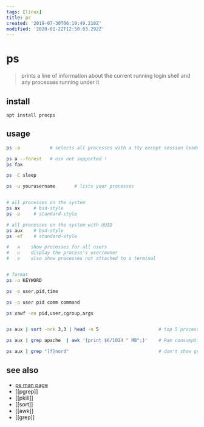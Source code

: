 ```yaml
---
tags: [linux]
title: ps
created: '2019-07-30T06:19:49.218Z'
modified: '2020-01-22T12:50:03.292Z'
---
```


# ps

> prints a line of information about the current running login shell and any processes running under it

## install
`apt install procps`

## usage
```sh
ps -a           # selects all processes with a tty except session leaders

ps a --forest   # osx not supported !
ps fax

ps -C sleep

ps -u yourusername       # lists your processes


# all processes on the system
ps ax     # bsd-style
ps -e     # standard-style

# all processes on the system with UUID
ps aux    # bsd-style
ps -ef    # standard-style

#   a    show processes for all users
#   u    display the process's user/owner
#   x    also show processes not attached to a terminal


# format
ps -o KEYWORD

ps -o user,pid,time

ps -o user pid comm command

ps xawf -eo pid,user,cgroup,args


ps aux | sort -nrk 3,3 | head -n 5                      # top 5 processes

ps aux | grep apache  | awk '{print $6/1024 " MB";}'    # Ram consumption per apache process

ps aux | grep "[f]nord"                                 # don't show grep in result
```

## see also
- [ps man page](http://linuxcommand.org/lc3_man_pages/ps1.html)
- [[pgrep]]
- [[pkill]]
- [[sort]]
- [[awk]]
- [[grep]]
